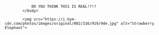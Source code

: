 <html lang="en">
<head>
    <meta charset="UTF-8">
    <title>Hello, World!</title>
            </head>
<body>

                DO YOU THINK THIS IS REAL!?!?
            </body>

            <img src="https://i.kym-cdn.com/photos/images/original/002/316/919/9de.jpg" alt="Strawberry Elephant">
</html>